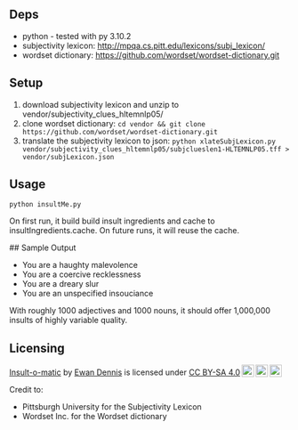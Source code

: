 ## Deps

 - python - tested with py 3.10.2
 - subjectivity lexicon: http://mpqa.cs.pitt.edu/lexicons/subj_lexicon/
 - wordset dictionary: https://github.com/wordset/wordset-dictionary.git

## Setup

1. download subjectivity lexicon and unzip to vendor/subjectivity_clues_hltemnlp05/
1. clone wordset dictionary: `cd vendor && git clone https://github.com/wordset/wordset-dictionary.git`
1. translate the subjectivity lexicon to json: `python xlateSubjLexicon.py vendor/subjectivity_clues_hltemnlp05/subjclueslen1-HLTEMNLP05.tff > vendor/subjLexicon.json`

## Usage

`python insultMe.py`

On first run, it build build insult ingredients and cache to insultIngredients.cache. On future runs, it will reuse the cache.

## Sample Output

- You are a haughty malevolence
- You are a coercive recklessness
- You are a dreary slur
- You are an unspecified insouciance

With roughly 1000 adjectives and 1000 nouns, it should offer 1,000,000 insults of highly variable quality.

## Licensing

<p xmlns:cc="http://creativecommons.org/ns#" xmlns:dct="http://purl.org/dc/terms/"><a property="dct:title" rel="cc:attributionURL" href="https://github.com/ewandennis/insult-o-matic">Insult-o-matic</a> by <a rel="cc:attributionURL dct:creator" property="cc:attributionName" href="https://github.com/ewandennis/">Ewan Dennis</a> is licensed under <a href="https://creativecommons.org/licenses/by-sa/4.0/?ref=chooser-v1" target="_blank" rel="license noopener noreferrer" style="display:inline-block;">CC BY-SA 4.0<img style="height:22px!important;margin-left:3px;vertical-align:text-bottom;" src="https://mirrors.creativecommons.org/presskit/icons/cc.svg?ref=chooser-v1" alt=""><img style="height:22px!important;margin-left:3px;vertical-align:text-bottom;" src="https://mirrors.creativecommons.org/presskit/icons/by.svg?ref=chooser-v1" alt=""><img style="height:22px!important;margin-left:3px;vertical-align:text-bottom;" src="https://mirrors.creativecommons.org/presskit/icons/sa.svg?ref=chooser-v1" alt=""></a></p>

Credit to:
 - Pittsburgh University for the Subjectivity Lexicon
 - Wordset Inc. for the Wordset dictionary
